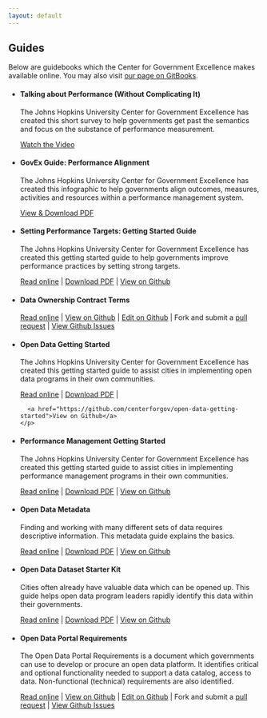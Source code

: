 ```yaml
---
layout: default
---
```


## <span class="glyphicon glyphicon-book"></span> Guides
Below are guidebooks which the Center for Government Excellence makes available online. You may also visit <a href="https://www.gitbook.com/@centerforgov">our page on GitBooks</a>.

<ul class="list-group">
  <li class="list-group-item" href="https://youtu.be/MCRXeMG95I0">
    <h4><span class="glyphicon glyphicon-asterisk"></span> Talking about Performance (Without Complicating It)</h4>
    <p>The Johns Hopkins University Center for Government Excellence has created this short survey to help governments get past the semantics and focus on the substance of performance measurement.</p>    
    <a href="https://youtu.be/MCRXeMG95I0">Watch the Video</a> 
    </p>
  </li>
  <li class="list-group-item" href="https://drive.google.com/open?id=0B9eOOc60hbhLR3dLNzBLRGM0WUU">
    <h4><span class="glyphicon glyphicon-asterisk"></span> GovEx Guide: Performance Alignment</h4>
    <p>The Johns Hopkins University Center for Government Excellence has created this infographic to help governments align outcomes, measures, activities and resources within a performance management system.</p>    
    <a href="https://drive.google.com/open?id=0B9eOOc60hbhLR3dLNzBLRGM0WUU">View & Download PDF</a> 
    </p>
  </li>
  <li class="list-group-item" href="https://www.gitbook.com/book/centerforgov/setting-performance-targets-getting-started-guide/details">
    <h4><span class="glyphicon glyphicon-asterisk"></span> Setting Performance Targets: Getting Started Guide</h4>
    <p>The Johns Hopkins University Center for Government Excellence has created this getting started guide to help governments improve performance practices by setting strong targets.</p>    
      <a href="https://centerforgov.gitbooks.io/setting-performance-targets-getting-started-guide/content/">Read online</a> |
      <a href="https://www.gitbook.com/download/pdf/book/centerforgov/setting-performance-targets-getting-started-guide">Download PDF</a> |
      <a href="https://github.com/centerforgov/setting-performance-targets-getting-started-guide">View on Github</a>
    </p>
  </li>
  <li class="list-group-item">
    <h4>Data Ownership Contract Terms</h4>
    <p></p>
    <p>
      <a href="/data-ownership">Read online</a> |
      <a href="https://github.com/centerforgov/data-ownership/blob/master/README.md">View on Github</a> |
      <a href="https://github.com/centerforgov/data-ownership/edit/master/README.md">Edit on Github</a> |
      Fork and submit a <a href="https://github.com/centerforgov/data-ownership/pulls">pull request</a> |
      <a href="https://github.com/centerforgov/data-ownership/issues">View Github Issues</a>
    </p>
  </li>
  <li class="list-group-item" href="https://www.gitbook.com/book/centerforgov/open-data-getting-started/details">
    <h4>Open Data Getting Started</h4>
    <p>The Johns Hopkins University Center for Government Excellence has created this getting started guide to assist cities in implementing open data programs in their own communities.</p>
    <p>
      <a href="http://centerforgov.gitbooks.io/open-data-getting-started/content/">Read online</a> | 
      <a href="https://www.gitbook.com/download/pdf/book/centerforgov/open-data-getting-started">Download PDF</a> |
      
      <a href="https://github.com/centerforgov/open-data-getting-started">View on Github</a>
    </p>
  </li>
  <li class="list-group-item" href="https://www.gitbook.com/book/centerforgov/open-data-metadata-guide/details">
    <h4>Performance Management Getting Started</h4>
    <p>The Johns Hopkins University Center for Government Excellence has created this getting started guide to assist cities in implementing performance management programs in their own communities.</p>    
    <p>
      <a href="https://www.gitbook.com/read/book/centerforgov/performance-management-getting-started">Read online</a> |
      <a href="https://www.gitbook.com/download/pdf/book/centerforgov/performance-management-getting-started">Download PDF</a> |
      <a href="https://github.com/centerforgov/performance-management-getting-started">View on Github</a>
    </p>
  </li>
  <li class="list-group-item" href="https://www.gitbook.com/book/centerforgov/open-data-metadata-guide/details">
    <h4>Open Data Metadata</h4>
    <p>Finding and working with many different sets of data requires descriptive information. This metadata guide explains the basics.</p>
    <p>
      <a href="https://www.gitbook.com/read/book/centerforgov/open-data-metadata-guide">Read online</a> |
      <a href="https://www.gitbook.com/download/pdf/book/centerforgov/open-data-metadata-guide">Download PDF</a> |
      <a href="https://github.com/centerforgov/open-data-metadata-guide">View on Github</a>
    </p>
  </li>
  <li class="list-group-item" href="https://www.gitbook.com/book/centerforgov/open-data-metadata-guide/details">
    <h4>Open Data Dataset Starter Kit</h4>
    <p>Cities often already have valuable data which can be opened up. This guide helps open data program leaders rapidly identify this data within their governments.</p>
    <p>
      <a href="https://www.gitbook.com/read/book/centerforgov/dataset-inventory-guidelines">Read online</a> |
      <a href="https://www.gitbook.com/download/pdf/book/centerforgov/dataset-inventory-guidelines">Download PDF</a> |
      <a href="https://github.com/centerforgov/open-data-inventory">View on Github</a>
    </p>
  </li>
  <li class="list-group-item">
    <h4>Open Data Portal Requirements</h4>
    <p>The Open Data Portal Requirements is a document which governments can use to develop or procure an open data platform. It identifies critical and optional functionality needed to support a data catalog, access to data. Non-functional (technical) requirements are also identified.</p>
    <p>
      <a href="/open-data-portal-requirements">Read online</a> | 
      <a href="https://github.com/centerforgov/open-data-portal-requirements/blob/master/README.md">View on Github</a> |
      <a href="https://github.com/centerforgov/open-data-portal-requirements/edit/master/README.md">Edit on Github</a> |
      Fork and submit a <a href="https://github.com/centerforgov/open-data-portal-requirements/pulls">pull request</a> |
      <a href="https://github.com/centerforgov/open-data-portal-requirements/issues">View Github Issues</a>
    </p>
  </li>
</ul>
